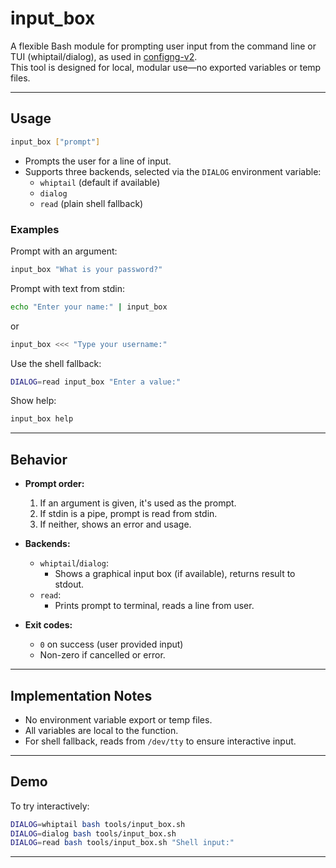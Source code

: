 # input_box

A flexible Bash module for prompting user input from the command line or TUI (whiptail/dialog), as used in [configng-v2](https://github.com/Tearran/configng-v2).  
This tool is designed for local, modular use—no exported variables or temp files.

---

## Usage

```sh
input_box ["prompt"]
```
- Prompts the user for a line of input.
- Supports three backends, selected via the `DIALOG` environment variable:
  - `whiptail` (default if available)
  - `dialog`
  - `read` (plain shell fallback)

### Examples

Prompt with an argument:
```sh
input_box "What is your password?"
```

Prompt with text from stdin:
```sh
echo "Enter your name:" | input_box
```
or
```sh
input_box <<< "Type your username:"
```

Use the shell fallback:
```sh
DIALOG=read input_box "Enter a value:"
```

Show help:
```sh
input_box help
```

---

## Behavior

- **Prompt order:**  
  1. If an argument is given, it's used as the prompt.
  2. If stdin is a pipe, prompt is read from stdin.
  3. If neither, shows an error and usage.

- **Backends:**  
  - `whiptail`/`dialog`:  
    - Shows a graphical input box (if available), returns result to stdout.
  - `read`:  
    - Prints prompt to terminal, reads a line from user.

- **Exit codes:**  
  - `0` on success (user provided input)
  - Non-zero if cancelled or error.

---

## Implementation Notes

- No environment variable export or temp files.
- All variables are local to the function.
- For shell fallback, reads from `/dev/tty` to ensure interactive input.

---

## Demo

To try interactively:
```sh
DIALOG=whiptail bash tools/input_box.sh
DIALOG=dialog bash tools/input_box.sh
DIALOG=read bash tools/input_box.sh "Shell input:"
```

---
